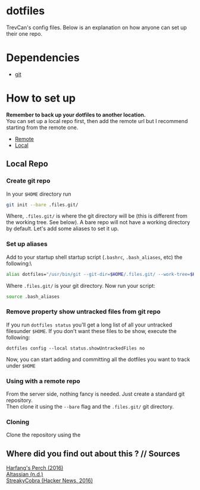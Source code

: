 # dotfiles
TrevCan's config files. Below is an explanation on how anyone can set up their one repo.

# Dependencies
- [git](https://git-scm.com/downloads)

# How to set up
**Remember to back up your dotfiles to another location.**\
You can set up a local repo first, then add the remote url but I recommend starting from the remote one.
- [Remote](#Creating-the-remote-repo)
- [Local](#local-repo)

## Local Repo

### Create git repo
In your `$HOME` directory run
```bash
git init --bare .files.git/
```

Where, `.files.git/` is where the git directory will be (this is different from the working tree. See below). A bare repo will not have a working directory by default. Let's add some aliases to set it up.

### Set up aliases
Add to your startup shell startup script (`.bashrc`, `.bash_aliases`, etc) the following:\
```bash
alias dotfiles="/usr/bin/git --git-dir=$HOME/.files.git/ --work-tree=$HOME"
```

Where  `.files.git/` is your git directory. Now run your script:
```bash
source .bash_aliases
```

### Remove property show untracked files from git repo
If you run `dotfiles status` you'll get a long list of all your untracked filesunder `$HOME`. If you don't want these files to be show, execute the following:
```
dotfiles config --local status.showUntrackedFiles no
```

Now, you can start adding and committing all the dotfiles you want to track under `$HOME`




### Using with a remote repo
From the server side, nothing fancy is needed. Just create a standard git repository.\
Then clone it using the `--bare` flag and the `.files.git/` git directory.


### Cloning
Clone the repository using the

## Where did you find out about this ? // Sources
   [Harfang's Perch (2016)](https://harfangk.github.io/2016/09/18/manage-dotfiles-with-a-git-bare-repository.html)\
   [Altassian (n.d.)](https://www.atlassian.com/git/tutorials/dotfiles)\
   [StreakyCobra (Hacker News, 2016)](https://news.ycombinator.com/item?id=11071754)
